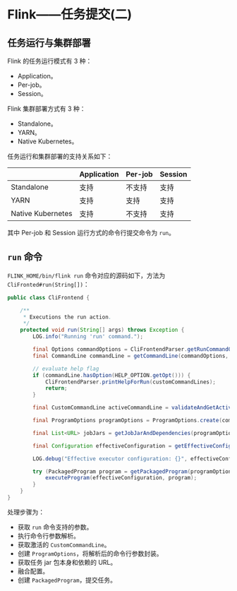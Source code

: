 # Flink——任务提交(二)

## 任务运行与集群部署

Flink 的任务运行模式有 3 种：

* Application。
* Per-job。
* Session。

Flink 集群部署方式有 3 种：

* Standalone。
* YARN。
* Native Kubernetes。

任务运行和集群部署的支持关系如下：

|                   | Application | Per-job | Session |
| ----------------- | ----------- | ------- | ------- |
| Standalone        | 支持        | 不支持  | 支持    |
| YARN              | 支持        | 支持    | 支持    |
| Native Kubernetes | 支持        | 不支持  | 支持    |

其中 Per-job 和 Session 运行方式的命令行提交命令为 `run`。

## `run` 命令

`FLINK_HOME/bin/flink run` 命令对应的源码如下，方法为`CliFronted#run(String[])`：

```java
public class CliFrontend {

    /**
     * Executions the run action.
     */
    protected void run(String[] args) throws Exception {
        LOG.info("Running 'run' command.");

        final Options commandOptions = CliFrontendParser.getRunCommandOptions();
        final CommandLine commandLine = getCommandLine(commandOptions, args, true);

        // evaluate help flag
        if (commandLine.hasOption(HELP_OPTION.getOpt())) {
            CliFrontendParser.printHelpForRun(customCommandLines);
            return;
        }

        final CustomCommandLine activeCommandLine = validateAndGetActiveCommandLine(checkNotNull(commandLine));

        final ProgramOptions programOptions = ProgramOptions.create(commandLine);

        final List<URL> jobJars = getJobJarAndDependencies(programOptions);

        final Configuration effectiveConfiguration = getEffectiveConfiguration(activeCommandLine, commandLine, programOptions, jobJars);

        LOG.debug("Effective executor configuration: {}", effectiveConfiguration);

        try (PackagedProgram program = getPackagedProgram(programOptions, effectiveConfiguration)) {
            executeProgram(effectiveConfiguration, program);
        }
    }
}
```

处理步骤为：

* 获取 `run` 命令支持的参数。
* 执行命令行参数解析。
* 获取激活的 `CustomCommandLine`。
* 创建 `ProgramOptions`，将解析后的命令行参数封装。
* 获取任务 jar 包本身和依赖的 URL。
* 融合配置。
* 创建 `PackagedProgram`，提交任务。